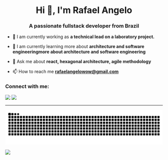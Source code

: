 <h1 align="center">Hi 👋, I'm Rafael Angelo</h1>
<h3 align="center">A passionate fullstack developer from Brazil</h3>


- 🔭 I am currently working as **a technical lead on a laboratory project.**

- 🌱 I am currently learning more about **architecture and software engineeringmore about architecture and software engineering**

- 💬 Ask me about **react, hexagonal architecture, agile methodology**

- 📫 How to reach me **rafaelangelowow@gmail.com**

<h3 align="left">Connect with me:</h3>
<div>
  <a href="https://github.com/RafaelAngelo1999">
  <a href = "mailto:rafaelangelowow@gmail.com"><img src="https://img.shields.io/badge/-Gmail-%23333?style=for-the-badge&logo=gmail&logoColor=white" target="_blank"></a>
  <a href="https://www.linkedin.com/in/rafael-angelo-412860180" target="_blank"><img src="https://img.shields.io/badge/-LinkedIn-%230077B5?style=for-the-badge&logo=linkedin&logoColor=white" target="_blank"></a> 
</div>
  

---
<!-- Proudly created with GPRM ( https://gprm.itsvg.in ) -->

<div> 
  <img src="https://github.com/RafaelAngelo1999/RafaelAngelo1999/blob/output/github-contribution-grid-snake.svg" />
</div>

[![](https://visitcount.itsvg.in/api?id=RafaelAngelo1999&icon=0&color=0)](https://visitcount.itsvg.in)

